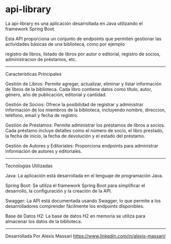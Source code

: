 # api-library

La api-library es una aplicación desarrollada en Java utilizando el framework Spring Boot.

Esta API proporciona un conjunto de endpoints que permiten gestionar las actividades básicas de una biblioteca, como por ejemplo

registro de libros, listado de libros por autor o editorial, registro de socios, administracion de préstamos, etc.

------------------------------------------------------------------------------------------------------------------------------------------------------------

Características Principales

Gestión de Libros: Permite agregar, actualizar, eliminar y listar información de libros de la biblioteca. Cada libro contiene datos como título, autor, género, año de publicación, editorial y cantidad.

Gestión de Socios: Ofrece la posibilidad de registrar y administrar información de los miembros de la biblioteca, incluyendo nombre, direccion, teléfono, email y fecha de registro.

Gestión de Préstamos: Permite administrar los préstamos de libros a socios. Cada préstamo incluye detalles como el número de socio, el libro prestado, la fecha de inicio, la fecha de devolución y el estado del préstamo.

Gestión de Autores y Editoriales: Proporciona endpoints para administrar información de autores y editoriales.

------------------------------------------------------------------------------------------------------------------------------------------------------------

Tecnologías Utilizadas

Java: La aplicación está desarrollada en el lenguaje de programación Java.

Spring Boot: Se utiliza el framework Spring Boot para simplificar el desarrollo, la configuración y la creación de la API.

Swagger: La API está documentada usando Swagger, lo que permite a los desarrolladores comprender fácilmente los endpoints disponibles.

Base de Datos H2: La base de datos H2 en memoria se utiliza para almacenar los datos de la biblioteca. 

------------------------------------------------------------------------------------------------------------------------------------------------------------

Desarrollada Por Alexis Massari
https://www.linkedin.com/in/alexis-massari/
